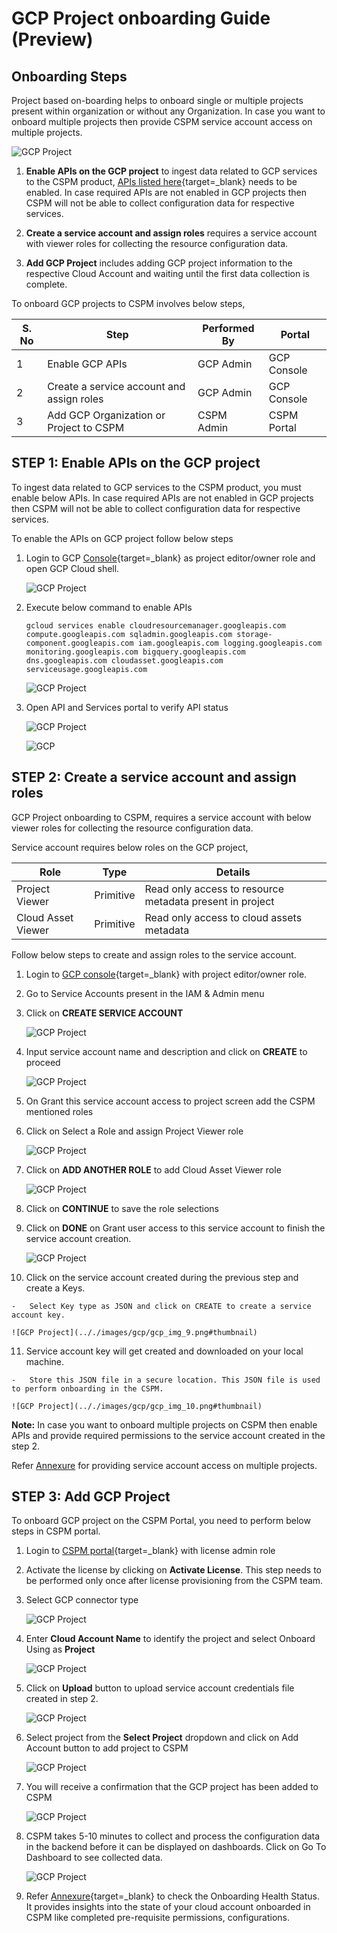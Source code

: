 GCP Project onboarding Guide (Preview)
======================================

## Onboarding Steps

Project based on-boarding helps to onboard single or multiple projects present
within organization or without any Organization. In case you want to onboard
multiple projects then provide CSPM service account access on multiple projects.

![GCP Project](.././images/gcp/overview.png#thumbnail_1)

1. **Enable APIs on the GCP project** to ingest data related to GCP services to the CSPM product, [APIs listed here](../../onboardingGuide/gcpAnnexure/#gcp-apis-used-by-cspm-to-ingest-the-data){target=_blank} needs to be enabled. In case required APIs are not enabled in GCP projects then CSPM will not be able to collect configuration data for respective services.

2. **Create a service account and assign roles** requires a service account with viewer roles for collecting the resource configuration data.

3. **Add GCP Project**  includes adding GCP project information to the respective Cloud Account and waiting until the first data collection is complete.


To onboard GCP projects to CSPM involves below steps,

| S. No | Step                                      | Performed By | Portal      |
|--------|-------------------------------------------|--------------|-------------|
| 1      | Enable GCP APIs                           | GCP Admin    | GCP Console |
| 2      | Create a service account and assign roles | GCP Admin    | GCP Console |
| 3      | Add GCP Organization or Project to CSPM   | CSPM Admin   | CSPM Portal |



## STEP 1: Enable APIs on the GCP project

To ingest data related to GCP services to the CSPM product, you must enable below APIs. In case required APIs are not enabled in GCP projects then CSPM will not be able to collect configuration data for respective services.

To enable the APIs on GCP project follow below steps

1.  Login to GCP [Console](https://console.cloud.google.com/){target=_blank} as project editor/owner role and open GCP Cloud shell.

    ![GCP Project](.././images/gcp/gcp_img_1.png#thumbnail)

2.  Execute below command to enable APIs

        gcloud services enable cloudresourcemanager.googleapis.com compute.googleapis.com sqladmin.googleapis.com storage-component.googleapis.com iam.googleapis.com logging.googleapis.com monitoring.googleapis.com bigquery.googleapis.com dns.googleapis.com cloudasset.googleapis.com serviceusage.googleapis.com 


    ![GCP Project](.././images/gcp/gcp_img_2.png#thumbnail)

3.  Open API and Services portal to verify API status

    ![GCP Project](.././images/gcp/gcp_img_3.png#thumbnail)


    ![GCP](.././images/gcp/gcp_img_4.png#thumbnail)


## STEP 2: Create a service account and assign roles

GCP Project onboarding to CSPM, requires a service account with below viewer
roles for collecting the resource configuration data.

Service account requires below roles on the GCP project,

| Role               | Type      | Details                                                  |
|--------------------|-----------|----------------------------------------------------------|
| Project Viewer     | Primitive | Read only access to resource metadata present in project |
| Cloud Asset Viewer | Primitive | Read only access to cloud assets metadata                |

Follow below steps to create and assign roles to the service account.

1.  Login to [GCP console](https://console.cloud.google.com/){target=_blank} with project
    editor/owner role.

2.  Go to Service Accounts present in the IAM & Admin menu

3.  Click on **CREATE SERVICE ACCOUNT**

    ![GCP Project](.././images/gcp/gcp_img_5.png#thumbnail)

4.  Input service account name and description and click on **CREATE** to proceed

    ![GCP Project](.././images/gcp/gcp_img_6.png#thumbnail)

5.  On Grant this service account access to project screen add the CSPM
    mentioned roles

6.  Click on Select a Role and assign Project Viewer role

    ![GCP Project](.././images/gcp/gcp_img_7.png#thumbnail)

7.  Click on **ADD ANOTHER ROLE** to add Cloud Asset Viewer role

    ![GCP Project](.././images/gcp/gcp_img_7a.png#thumbnail)

8.  Click on **CONTINUE** to save the role selections

9.  Click on **DONE** on Grant user access to this service account to finish the
    service account creation.

    ![GCP Project](.././images/gcp/gcp_img_8.png#thumbnail)

10.  Click on the service account created during the previous step and create a
    Keys.

    -   Select Key type as JSON and click on CREATE to create a service account key.

    ![GCP Project](.././images/gcp/gcp_img_9.png#thumbnail)

11.  Service account key will get created and downloaded on your local machine.

    -   Store this JSON file in a secure location. This JSON file is used to perform onboarding in the CSPM.

    ![GCP Project](.././images/gcp/gcp_img_10.png#thumbnail)

**Note:** In case you want to onboard multiple projects on CSPM then enable APIs
and provide required permissions to the service account created in the step 2.

Refer [Annexure](../../onboardingGuide/gcpAnnexure/#provide-service-account-access-on-multiple-gcp-project) for providing service account access on multiple projects.

## STEP 3: Add GCP Project

To onboard GCP project on the CSPM Portal, you need to perform below steps in CSPM portal.

1.  Login to [CSPM portal](https://app.cloudneeti.com){target=_blank} with license admin role

2.  Activate the license by clicking on **Activate License**.
    This step needs to be performed only once after license provisioning from the CSPM team.

    <!-- ![GCP Project](.././images/gcp/gcp1.png#thumbnail) -->

3.  Select GCP connector type

    ![GCP Project](.././images/gcp/addAccount.png#thumbnail)

4.  Enter **Cloud Account Name** to identify the project and select Onboard Using as **Project**

    ![GCP Project](.././images/gcp/addAccount_2.png#thumbnail)

5.  Click on **Upload** button to upload service account credentials file created in
    step 2. 

    ![GCP Project](.././images/gcp/gcp_1.png#thumbnail)

6.  Select project from the **Select Project** dropdown and click on Add Account
    button to add project to CSPM

    ![GCP Project](.././images/gcp/gcp_2.png#thumbnail)

7.  You will receive a confirmation that the GCP project has been added to CSPM

    ![GCP Project](.././images/gcp/gcp_3.png#thumbnail)

8.  CSPM takes 5-10 minutes to collect and process the configuration data in the
    backend before it can be displayed on dashboards. Click on Go To Dashboard to see collected data.

    ![GCP Project](.././images/gcp/gcp_4.png#thumbnail)

9.  Refer [Annexure](../../onboardingGuide/gcpAnnexure/#onboarding-health-status-page){target=_blank} to check the Onboarding Health Status. It provides insights into the state of your cloud account onboarded in CSPM like completed pre-requisite permissions, configurations.

